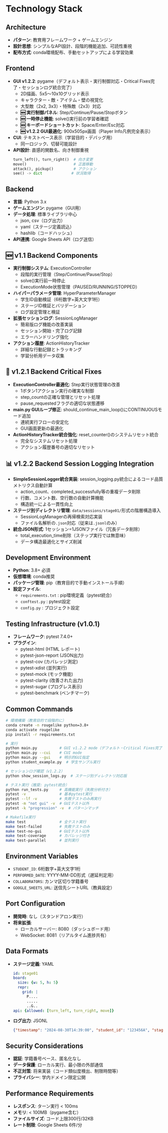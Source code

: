 # Technology Stack

## Architecture
- **パターン**: 教育用フレームワーク + ゲームエンジン
- **設計思想**: シンプルなAPI設計、段階的機能追加、可読性重視
- **配布方式**: conda環境配布、手動セットアップによる学習効果

## Frontend
- **GUI v1.2.2**: pygame（デフォルト表示・実行制御対応・Critical Fixes完了・セッションログ統合完了）
  - 2D描画、5x5〜10x10グリッド表示
  - キャラクター・敵・アイテム・壁の視覚化
  - 大型敵（2x2, 3x3）・特殊敵（2x3）対応
  - **🆕 実行制御パネル**: Step/Continue/Pause/Stopボタン
  - **🆕 一時停止機能**: solve()実行前の学習者確認
  - **🆕 キーボードショートカット**: Space/Enter/Esc対応
  - **🆕 v1.2.2 GUI最適化**: 900x505px画面（Player Info凡例完全表示）
- **CUI**: テキストベース表示（学習目的・デバッグ用）
  - 同一ロジック、切替可能設計
- **API設計**: 直感的関数名、向き制御重視
  ```python
  turn_left(), turn_right()  # 向き変更
  move()                     # 正面移動
  attack(), pickup()         # アクション
  see() -> dict             # 状況取得
  ```

## Backend
- **言語**: Python 3.x
- **ゲームエンジン**: pygame（GUI用）
- **データ処理**: 標準ライブラリ中心
  - json, csv（ログ出力）
  - yaml（ステージ定義読込）
  - hashlib（コードハッシュ）
- **API連携**: Google Sheets API（ログ送信）

## 🆕 v1.1 Backend Components
- **実行制御システム**: ExecutionController
  - 段階的実行管理（Step/Continue/Pause/Stop）
  - solve()実行前一時停止
  - ExecutionMode状態管理（PAUSED/RUNNING/STOPPED）
- **ハイパーパラメータ管理**: HyperParameterManager
  - 学生ID自動検証（6桁数字+英大文字1桁）
  - ステージID検証とバリデーション
  - ログ設定管理と検証
- **拡張セッションログ**: SessionLogManager
  - 簡易版ログ機能の改善実装
  - セッション開始・完了ログ記録
  - エラーハンドリング強化
- **アクション履歴**: ActionHistoryTracker
  - 詳細な行動記録とトラッキング
  - 学習分析用データ収集

## 🔧 v1.2.1 Backend Critical Fixes
- **ExecutionController最適化**: Step実行状態管理の改善
  - 1ボタン1アクション実行の確実な制御
  - step_countの正確な管理とリセット処理
  - pause_requestedフラグの適切な状態遷移
- **main.py GUIループ修正**: should_continue_main_loop()にCONTINUOUSモード追加
  - 連続実行フローの安定化
  - GUI画面更新の最適化
- **ActionHistoryTracker統合強化**: reset_counter()のシステムリセット統合
  - 完全なシステムリセット処理
  - アクション履歴番号の適切なリセット

## 📊 v1.2.2 Backend Session Logging Integration
- **SimpleSessionLogger統合実装**: session_logging.py統合によるコード品質メトリクス自動計算
  - action_count、completed_successfully等の重複データ削除
  - 行数、コメント数、空行数の自動計算機能
  - 構造統一による一貫性向上
- **ステージ別ディレクトリ管理**: `data/sessions/stage01/`形式の階層構造導入
  - SessionLogManagerの再帰検索対応実装
  - ファイル名解析の`.json`対応（従来は`.jsonl`のみ）
- **統合JSON形式**: 1セッション=1JSONファイル（冗長データ削除）
  - total_execution_time削除（ステップ実行では無意味）
  - データ構造最適化とサイズ削減

## Development Environment
- **Python**: 3.8+ 必須
- **仮想環境**: conda推奨
- **パッケージ管理**: pip（教育目的で手動インストール手順）
- **設定ファイル**: 
  - `requirements.txt` : pip環境定義（pytest統合）
  - `conftest.py` : pytest設定
  - `config.py` : プロジェクト設定

## Testing Infrastructure (v1.0.1)
- **フレームワーク**: pytest 7.4.0+
- **プラグイン**: 
  - pytest-html (HTML レポート)
  - pytest-json-report (JSON出力)
  - pytest-cov (カバレッジ測定)
  - pytest-xdist (並列実行)
  - pytest-mock (モック機能)
  - pytest-clarity (改善された出力)
  - pytest-sugar (プログレス表示)
  - pytest-benchmark (ベンチマーク)

## Common Commands
```bash
# 環境構築（教育目的で段階的に）
conda create -n rougelike python=3.8+
conda activate rougelike
pip install -r requirements.txt

# 実行
python main.py          # GUI v1.2.2 mode（デフォルト・Critical Fixes完了・セッションログ統合完了）
python main.py --cui    # CUI mode
python main.py --gui    # 明示的GUI指定
python student_example.py  # 学生サンプル実行

# セッションログ確認（v1.2.2）
python show_session_logs.py  # ステージ別ディレクトリ対応版

# テスト実行（推奨: pytest統合）
python run_tests.py     # 高機能実行（失敗分析付き）
pytest -v               # 基本pytest実行
pytest --lf -v          # 失敗テストのみ再実行
pytest -m "not gui" -v  # GUIテスト以外
pytest -k "progression" -v  # パターンマッチ

# Makefile実行
make test               # 全テスト実行
make test-failed        # 失敗テストのみ
make test-no-gui        # GUIテスト以外
make test-coverage      # カバレッジ付き
make test-parallel      # 並列実行
```

## Environment Variables
- `STUDENT_ID`: 6桁数字+英大文字1桁
- `PERFORMED_DATE`: YYYY-MM-DD形式（遅延判定用）
- `COLLABORATORS`: カンマ区切り学籍番号
- `GOOGLE_SHEETS_URL`: 送信先シートURL（教員設定）

## Port Configuration
- **開発時**: なし（スタンドアロン実行）
- **将来拡張**: 
  - ローカルサーバー: 8080（ダッシュボード用）
  - WebSocket: 8081（リアルタイム進捗共有）

## Data Formats
- **ステージ定義**: YAML
  ```yaml
  id: stage01
  board:
    size: {w: 5, h: 5}
    repr:
      grid: |
        P....
        .....
        ..G..
  api: {allowed: [turn_left, turn_right, move]}
  ```
- **ログ出力**: JSONL
  ```json
  {"timestamp": "2024-08-30T14:39:00", "student_id": "123456A", "stage_id": "stage01", "turns": 5, "attempts": 3, "result": "pass"}
  ```

## Security Considerations
- **認証**: 学籍番号ベース、匿名化なし
- **データ保護**: ローカル実行、最小限の外部通信
- **不正対策**: 将来実装（コード類似度検出、制限時間等）
- **プライバシー**: 学内ドメイン限定公開

## Performance Requirements
- **レスポンス**: ターン実行 < 100ms
- **メモリ**: < 100MB（pygame含む）
- **ファイルサイズ**: コード上限300行/32KB
- **レート制限**: Google Sheets 6件/分